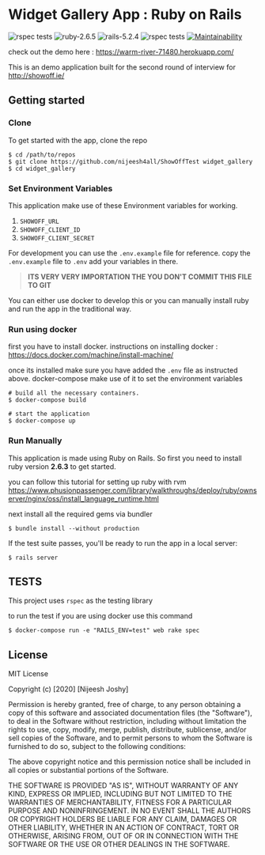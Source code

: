 
# Widget Gallery App : Ruby on Rails
![rspec tests](https://github.com/nijeesh4all/ShowOffTest/workflows/rspec%20tests/badge.svg)
![ruby-2.6.5](https://img.shields.io/badge/Ruby-v2.6.5-green.svg) 
![rails-5.2.4](https://img.shields.io/badge/Rails-v5.2.4-brightgreen.svg) 
![rspec tests](https://github.com/nijeesh4all/ShowOffTest/workflows/run%20rspec%20tests/badge.svg)
[![Maintainability](https://api.codeclimate.com/v1/badges/b6d8755c5a32fcad1073/maintainability)](https://codeclimate.com/github/nijeesh4all/ShowOffTest/maintainability)

check out the demo here : https://warm-river-71480.herokuapp.com/

This is an demo application built for the second round of interview for http://showoff.ie/ 

## Getting started
### Clone
To get started with the app, clone the repo 
```
$ cd /path/to/repos
$ git clone https://github.com/nijeesh4all/ShowOffTest widget_gallery
$ cd widget_gallery
```
### Set Environment Variables

This application make use of these Environment variables for working.

 1. `SHOWOFF_URL`
 2. `SHOWOFF_CLIENT_ID`
 3. `SHOWOFF_CLIENT_SECRET`
 
 For development you can use the `.env.example` file for reference.
 copy the `.env.example` file to `.env` add your variables in there.

>**ITS VERY VERY IMPORTATION THE YOU DON'T COMMIT THIS FILE TO GIT** 

You can either use docker to develop this or you can manually install ruby and run the app in the traditional way. 

### Run using docker

first you have to install docker. 
instructions on installing docker : https://docs.docker.com/machine/install-machine/

once its installed make sure you have added the `.env` file as instructed above. docker-compose make use of it to set the environment variables
 
```
# build all the necessary containers.
$ docker-compose build

# start the application
$ docker-compose up
```

### Run Manually
This application is made using Ruby on Rails. So first you need to install ruby version **2.6.3** to get started.

you can follow this tutorial for setting up ruby with rvm https://www.phusionpassenger.com/library/walkthroughs/deploy/ruby/ownserver/nginx/oss/install_language_runtime.html
 
next install all the required gems via bundler
```
$ bundle install --without production
```
If the test suite passes, you'll be ready to run the app in a local server:

```
$ rails server
```
## TESTS
This project uses `rspec` as the testing library

to run the test if you are using docker use this command

```
$ docker-compose run -e "RAILS_ENV=test" web rake spec
```

## License

MIT License

Copyright (c) [2020] [Nijeesh Joshy]

Permission is hereby granted, free of charge, to any person obtaining a copy
of this software and associated documentation files (the "Software"), to deal
in the Software without restriction, including without limitation the rights
to use, copy, modify, merge, publish, distribute, sublicense, and/or sell
copies of the Software, and to permit persons to whom the Software is
furnished to do so, subject to the following conditions:

The above copyright notice and this permission notice shall be included in all
copies or substantial portions of the Software.

THE SOFTWARE IS PROVIDED "AS IS", WITHOUT WARRANTY OF ANY KIND, EXPRESS OR
IMPLIED, INCLUDING BUT NOT LIMITED TO THE WARRANTIES OF MERCHANTABILITY,
FITNESS FOR A PARTICULAR PURPOSE AND NONINFRINGEMENT. IN NO EVENT SHALL THE
AUTHORS OR COPYRIGHT HOLDERS BE LIABLE FOR ANY CLAIM, DAMAGES OR OTHER
LIABILITY, WHETHER IN AN ACTION OF CONTRACT, TORT OR OTHERWISE, ARISING FROM,
OUT OF OR IN CONNECTION WITH THE SOFTWARE OR THE USE OR OTHER DEALINGS IN THE
SOFTWARE.
<!--stackedit_data:
eyJoaXN0b3J5IjpbMTE2Nzc0MjUzOSwyMTA0ODYyNzc2LDEwMz
UwODQzMywtMTc4ODk1OTEwM119
-->
